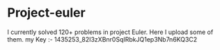 # Project-euler
I currently solved 120+ problems in project Euler. Here I upload some of them.
my Key :- 1435253_82I3zXBnr0SqIRbkJQ1ep3Nb7n6KQ3C2
